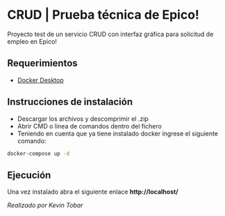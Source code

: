 # CRUD | Prueba técnica de Epico!

Proyecto test de un servicio CRUD con interfaz gráfica para solicitud de empleo en Epico!

## Requerimientos
* [Docker Desktop](https://www.docker.com/products/docker-desktop)

## Instrucciones de instalación
* Descargar los archivos y descomprimir el .zip
* Abrir CMD o línea de comandos dentro del fichero
* Teniendo en cuenta que ya tiene instalado docker ingrese el siguiente comando:
```bash
docker-compose up -d
```
## Ejecución
Una vez instalado abra el siguiente enlace <b>http://localhost/</b>

<i>Realizado por Kevin Tobar</i>
